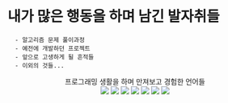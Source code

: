 # 내가 많은 행동을 하며 남긴 발자취들

```
  - 알고리즘 문제 풀이과정
  - 예전에 개발하던 프로젝트
  - 앞으로 고생하게 될 흔적들
  - 이외의 것들...
```

<center>프로그래밍 생활을 하며 만져보고 경험한 언어들</center>
<center> 
<img src="https://img.shields.io/badge/C Sharp-239120?style=flat-square&logo=C Sharp&logoColor=white"/>
<img src="https://img.shields.io/badge/C-A8B9CC?style=flat-square&logo=C&logoColor=black"/>
<img src="https://img.shields.io/badge/C++-00599C?style=flat-square&logo=C%2B%2B&logoColor=black"/>
<img src="https://img.shields.io/badge/JavaScript-F7DF1E?style=flat-square&logo=JavaScript&logoColor=black"/>
<img src="https://img.shields.io/badge/PHPMYADMIN-6C78AF?style=flat-square&logo=phpMyAdmin&logoColor=black"/>
<img src="https://img.shields.io/badge/HTML5-E34F26?style=flat-square&logo=HTML5&logoColor=black"/>

<img src="https://img.shields.io/badge/GitHub-181717?style=flat-square&logo=GitHub&logoColor=black"/>

</center>
